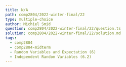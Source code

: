 ```yaml
---
title: N/A
path: comp2804/2022-winter-final/22
type: multiple-choice
author: Michiel Smid
question: comp2804/2022-winter-final/22/question.ts
solution: comp2804/2022-winter-final/22/solution.md
tags:
  - comp2804
  - comp2804-midterm
  - Random Variables and Expectation (6)
  - Independent Random Variables (6.2)
---
```

